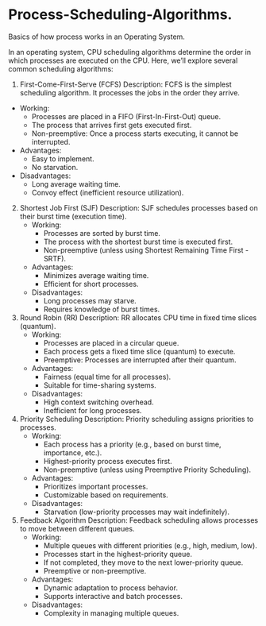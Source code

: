 # Process-Scheduling-Algorithms.
Basics of how process works in an Operating System.


In an operating system, CPU scheduling algorithms determine the order in which processes are executed on the CPU. Here, we’ll explore several common scheduling algorithms:

1. First-Come-First-Serve (FCFS)
   Description: FCFS is the simplest scheduling algorithm. It processes the jobs in the order they arrive.<br />
  * Working:
      * Processes are placed in a FIFO (First-In-First-Out) queue.
      * The process that arrives first gets executed first.
      * Non-preemptive: Once a process starts executing, it cannot be interrupted.<br />
  * Advantages:
      *  Easy to implement.
      *  No starvation.<br />
  * Disadvantages:
      * Long average waiting time.
      * Convoy effect (inefficient resource utilization).
2. Shortest Job First (SJF)
   Description: SJF schedules processes based on their burst time (execution time).<br />
   * Working:
      * Processes are sorted by burst time.
      * The process with the shortest burst time is executed first.
      * Non-preemptive (unless using Shortest Remaining Time First - SRTF).<br />
   * Advantages:
      * Minimizes average waiting time.
      * Efficient for short processes.<br />
   * Disadvantages:
      * Long processes may starve.
      * Requires knowledge of burst times.
3. Round Robin (RR)
   Description: RR allocates CPU time in fixed time slices (quantum).<br />
   * Working:
      * Processes are placed in a circular queue.
      * Each process gets a fixed time slice (quantum) to execute.
      * Preemptive: Processes are interrupted after their quantum.<br />
   * Advantages:
      * Fairness (equal time for all processes).
      * Suitable for time-sharing systems.<br />
   * Disadvantages:
      * High context switching overhead.
      * Inefficient for long processes.
4. Priority Scheduling
   Description: Priority scheduling assigns priorities to processes.<br />
   * Working:
      * Each process has a priority (e.g., based on burst time, importance, etc.).
      * Highest-priority process executes first.
      * Non-preemptive (unless using Preemptive Priority Scheduling).<br />
   * Advantages:
      * Prioritizes important processes.
      * Customizable based on requirements.<br />
   * Disadvantages:
      * Starvation (low-priority processes may wait indefinitely).
5. Feedback Algorithm
   Description: Feedback scheduling allows processes to move between different queues.<br />
   * Working:
      * Multiple queues with different priorities (e.g., high, medium, low).
      * Processes start in the highest-priority queue.
      * If not completed, they move to the next lower-priority queue.
      * Preemptive or non-preemptive.<br />
   * Advantages:
      * Dynamic adaptation to process behavior.
      * Supports interactive and batch processes.<br />
   * Disadvantages:
      * Complexity in managing multiple queues.
